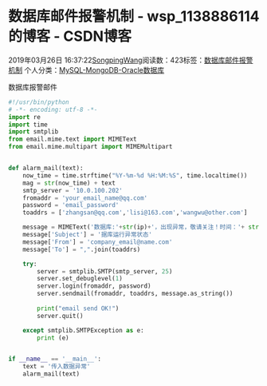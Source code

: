 # 数据库邮件报警机制 - wsp_1138886114的博客 - CSDN博客





2019年03月26日 16:37:22[SongpingWang](https://me.csdn.net/wsp_1138886114)阅读数：423标签：[数据库邮件报警机制](https://so.csdn.net/so/search/s.do?q=数据库邮件报警机制&t=blog)
个人分类：[MySQL-MongoDB-Oracle数据库](https://blog.csdn.net/wsp_1138886114/article/category/7678647)









数据库报警邮件

```python
#!/usr/bin/python
# -*- encoding: utf-8 -*-
import re
import time
import smtplib
from email.mime.text import MIMEText
from email.mime.multipart import MIMEMultipart


def alarm_mail(text):
    now_time = time.strftime("%Y-%m-%d %H:%M:%S", time.localtime())
    mag = str(now_time) + text
    smtp_server = '10.0.100.202'
    fromaddr = 'your_email_name@qq.com'
    password = 'email_password'
    toaddrs = ['zhangsan@qq.com','lisi@163.com','wangwu@other.com']

    message = MIMEText('数据库:'+str(ip)+'，出现异常，敬请关注！时间：'+ str(mag))
    message['Subject'] = '据库运行异常状态'
    message['From'] = 'company_email@name.com'
    message['To'] = ",".join(toaddrs)

    try:
        server = smtplib.SMTP(smtp_server, 25)
        server.set_debuglevel(1)
        server.login(fromaddr, password)
        server.sendmail(fromaddr, toaddrs, message.as_string())
        
        print("email send OK!")
        server.quit()

    except smtplib.SMTPException as e:
        print (e)


if __name__ == '__main__':
    text = '传入数据异常'
    alarm_mail(text)
```



